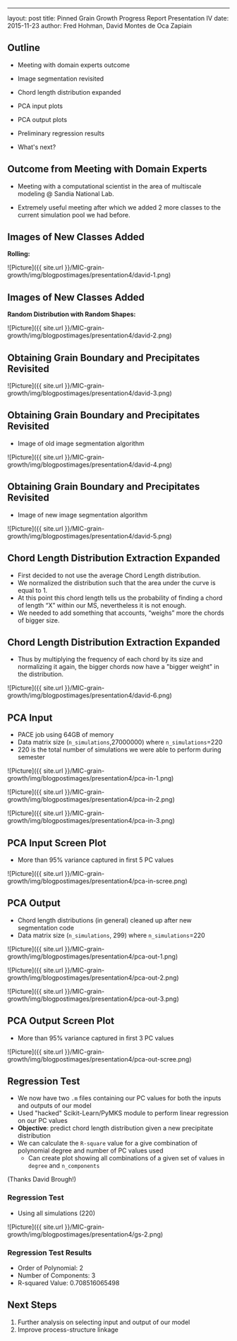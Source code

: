 ---
layout:     post
title:     	Pinned Grain Growth Progress Report Presentation IV
date:      	2015-11-23
author:     Fred Hohman, David Montes de Oca Zapiain

## Outline

* Meeting with domain experts outcome
* Image segmentation revisited
* Chord length distribution expanded

* PCA input plots
* PCA output plots
* Preliminary regression results
* What's next?

## Outcome from Meeting with Domain Experts

* Meeting with a computational scientist in the area of multiscale modeling @ Sandia National Lab. 

* Extremely useful meeting after which we added 2 more classes to the current simulation pool we had before. 

## Images of New Classes Added

**Rolling:**

![Picture]({{ site.url }}/MIC-grain-growth/img/blogpostimages/presentation4/david-1.png)

## Images of New Classes Added

**Random Distribution with Random Shapes:**

![Picture]({{ site.url }}/MIC-grain-growth/img/blogpostimages/presentation4/david-2.png)

## Obtaining Grain Boundary and Precipitates Revisited

![Picture]({{ site.url }}/MIC-grain-growth/img/blogpostimages/presentation4/david-3.png)

## Obtaining Grain Boundary and Precipitates Revisited

* Image of old image segmentation algorithm

![Picture]({{ site.url }}/MIC-grain-growth/img/blogpostimages/presentation4/david-4.png)

## Obtaining Grain Boundary and Precipitates Revisited

* Image of new image segmentation algorithm

![Picture]({{ site.url }}/MIC-grain-growth/img/blogpostimages/presentation4/david-5.png)

## Chord Length Distribution Extraction Expanded

* First decided to not use the average Chord Length distribution. 
* We normalized the distribution such that the area under the curve is equal to 1. 
* At this point this chord length tells us the probability of finding a chord of length “X” within our MS, nevertheless it is not enough.
* We needed to add something that accounts, “weighs” more the chords of bigger size.

## Chord Length Distribution Extraction Expanded

* Thus by multiplying the frequency of each chord by its size and normalizing it again, the bigger chords now have a "bigger weight" in the distribution.

![Picture]({{ site.url }}/MIC-grain-growth/img/blogpostimages/presentation4/david-6.png)

## PCA Input

* PACE job using 64GB of memory
* Data matrix size (`n_simulations`,27000000) where `n_simulations`=220
* 220 is the total number of simulations we were able to perform during semester

![Picture]({{ site.url }}/MIC-grain-growth/img/blogpostimages/presentation4/pca-in-1.png)

![Picture]({{ site.url }}/MIC-grain-growth/img/blogpostimages/presentation4/pca-in-2.png)

![Picture]({{ site.url }}/MIC-grain-growth/img/blogpostimages/presentation4/pca-in-3.png)

## PCA Input Screen Plot

* More than 95% variance captured in first 5 PC values

![Picture]({{ site.url }}/MIC-grain-growth/img/blogpostimages/presentation4/pca-in-scree.png)

## PCA Output

* Chord length distributions (in general) cleaned up after new segmentation code
* Data matrix size (`n_simulations`, 299) where `n_simulations`=220

![Picture]({{ site.url }}/MIC-grain-growth/img/blogpostimages/presentation4/pca-out-1.png)

![Picture]({{ site.url }}/MIC-grain-growth/img/blogpostimages/presentation4/pca-out-2.png)

![Picture]({{ site.url }}/MIC-grain-growth/img/blogpostimages/presentation4/pca-out-3.png)

## PCA Output Screen Plot

* More than 95% variance captured in first 3 PC values

![Picture]({{ site.url }}/MIC-grain-growth/img/blogpostimages/presentation4/pca-out-scree.png)

## Regression Test

* We now have two `.m` files containing our PC values for both the inputs and outputs of our model
* Used "hacked" Scikit-Learn/PyMKS module to perform linear regression on our PC values
* **Objective**: predict chord length distribution given a new precipitate distribution 
* We can calculate the `R-square` value for a give combination of polynomial degree and number of PC values used
    * Can create plot showing all combinations of a given set of values in `degree` and `n_components`

(Thanks David Brough!)

### Regression Test

* Using all simulations (220)

![Picture]({{ site.url }}/MIC-grain-growth/img/blogpostimages/presentation4/gs-2.png)

### Regression Test Results

* Order of Polynomial: 2
* Number of Components: 3
* R-squared Value: 0.708516065498

## Next Steps

1. Further analysis on selecting input and output of our model
2. Improve process-structure linkage
